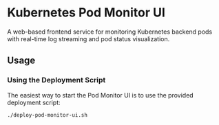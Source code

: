 # Kubernetes Pod Monitor UI

A web-based frontend service for monitoring Kubernetes backend pods with real-time log streaming and pod status visualization.

## Usage

### Using the Deployment Script

The easiest way to start the Pod Monitor UI is to use the provided deployment script:

```bash
./deploy-pod-monitor-ui.sh
```